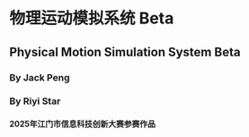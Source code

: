 # 物理运动模拟系统 Beta
## Physical Motion Simulation System Beta

### By Jack Peng
### By Riyi Star

#### 2025年江门市信息科技创新大赛参赛作品
